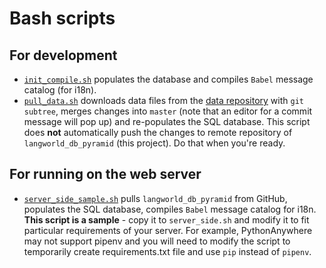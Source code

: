 # Bash scripts

## For development
- [`init_compile.sh`](init_compile.sh) populates the database and compiles `Babel` message catalog (for i18n).
- [`pull_data.sh`](pull_data.sh) downloads data files from the [data repository](https://github.com/lemontree210/langworld_db_data/) with `git subtree`, merges changes into `master` (note that an editor for a commit message will pop up) and re-populates the SQL database. This script does **not** automatically push the changes to remote repository of `langworld_db_pyramid` (this project). Do that when you're ready.

## For running on the web server
- [`server_side_sample.sh`](server_side_sample.sh) pulls `langworld_db_pyramid` from GitHub, populates the SQL database, compiles `Babel` message catalog for i18n. **This script is a sample** - copy it to `server_side.sh` and modify it to fit particular requirements of your server. For example, PythonAnywhere may not support pipenv and you will need to modify the script to temporarily create requirements.txt file and use `pip` instead of `pipenv`.
